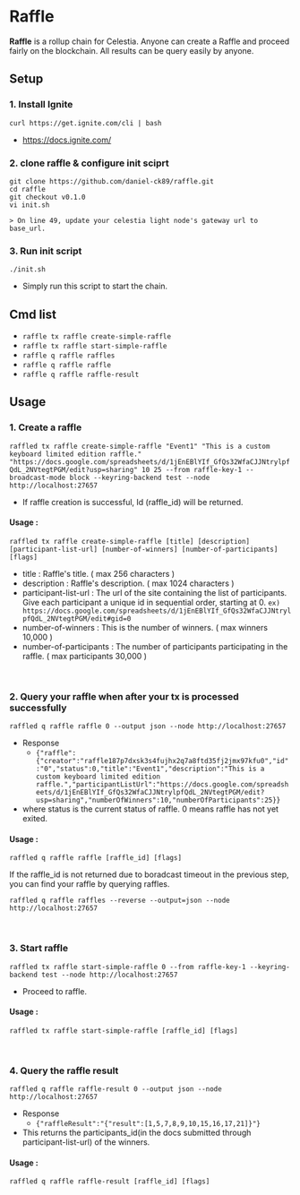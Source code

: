 # Raffle

**Raffle** is a rollup chain for Celestia. Anyone can create a Raffle and proceed fairly on the blockchain. All results can be query easily by anyone.

## Setup
### 1. Install Ignite
```curl https://get.ignite.com/cli | bash```

- https://docs.ignite.com/

### 2. clone raffle & configure init sciprt
```
git clone https://github.com/daniel-ck89/raffle.git
cd raffle
git checkout v0.1.0
vi init.sh

> On line 49, update your celestia light node's gateway url to base_url.
```

### 3. Run init script
`./init.sh`

- Simply run this script to start the chain.

## Cmd list
- `raffle tx raffle create-simple-raffle`
- `raffle tx raffle start-simple-raffle`
- `raffle q raffle raffles`
- `raffle q raffle raffle`
- `raffle q raffle raffle-result`

## Usage
### 1. Create a raffle
```raffled tx raffle create-simple-raffle "Event1" "This is a custom keyboard limited edition raffle." "https://docs.google.com/spreadsheets/d/1jEnEBlYIf_GfQs32WfaCJJNtrylpfQdL_2NVtegtPGM/edit?usp=sharing" 10 25 --from raffle-key-1 --broadcast-mode block --keyring-backend test --node http://localhost:27657```
- If raffle creation is successful, Id (raffle_id) will be returned.
#### Usage :
```raffled tx raffle create-simple-raffle [title] [description] [participant-list-url] [number-of-winners] [number-of-participants] [flags]```
- title : Raffle's title. ( max 256 characters )
- description : Raffle's description. ( max 1024 characters )
- participant-list-url : The url of the site containing the list of participants. Give each participant a unique id in sequential order, starting at 0. `ex) https://docs.google.com/spreadsheets/d/1jEnEBlYIf_GfQs32WfaCJJNtrylpfQdL_2NVtegtPGM/edit#gid=0`
- number-of-winners : This is the number of winners. ( max winners 10,000 )
- number-of-participants : The number of participants participating in the raffle. ( max participants 30,000 )


&nbsp;&nbsp;&nbsp;
### 2. Query your raffle when after your tx is processed successfully
```raffled q raffle raffle 0 --output json --node http://localhost:27657```

- Response
  - ```{"raffle":{"creator":"raffle187p7dxsk3s4fujhx2q7a8ftd35fj2jmx97kfu0","id":"0","status":0,"title":"Event1","description":"This is a custom keyboard limited edition raffle.","participantListUrl":"https://docs.google.com/spreadsheets/d/1jEnEBlYIf_GfQs32WfaCJJNtrylpfQdL_2NVtegtPGM/edit?usp=sharing","numberOfWinners":10,"numberOfParticipants":25}}```
- where status is the current status of raffle. 0 means raffle has not yet exited.

#### Usage :
```raffled q raffle raffle [raffle_id] [flags]```

If the raffle_id is not returned due to boradcast timeout in the previous step, you can find your raffle by querying raffles.

```raffled q raffle raffles --reverse --output=json --node http://localhost:27657```


&nbsp;&nbsp;&nbsp;
### 3. Start raffle
```raffled tx raffle start-simple-raffle 0 --from raffle-key-1 --keyring-backend test --node http://localhost:27657```
- Proceed to raffle. 
#### Usage :
```raffled tx raffle start-simple-raffle [raffle_id] [flags]```


&nbsp;&nbsp;&nbsp;
### 4. Query the raffle result
```raffled q raffle raffle-result 0 --output json --node http://localhost:27657```

- Response
  - ```{"raffleResult":"{"result":[1,5,7,8,9,10,15,16,17,21]}"}```
- This returns the participants_id(in the docs submitted through participant-list-url) of the winners.

#### Usage :
```raffled q raffle raffle-result [raffle_id] [flags]```



